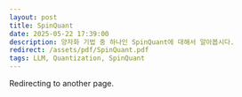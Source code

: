 ```yaml
---
layout: post
title: SpinQuant
date: 2025-05-22 17:39:00
description: 양자화 기법 중 하나인 SpinQuant에 대해서 알아봅시다.
redirect: /assets/pdf/SpinQuant.pdf
tags: LLM, Quantization, SpinQuant
---
```


Redirecting to another page.